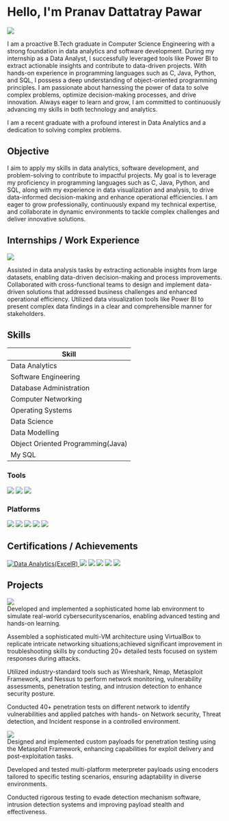# Hello, I'm Pranav Dattatray Pawar
<a href="https://www.linkedin.com/in/pranav71/"><img src="https://img.shields.io/badge/-LinkedIn-0072b1?&style=for-the-badge&logo=linkedin&logoColor=white" /></a>


I am a proactive B.Tech graduate in Computer Science Engineering with a strong foundation in data analytics and software development. During my internship as a Data Analyst, I successfully leveraged tools like Power BI to extract actionable insights and contribute to data-driven projects. With hands-on experience in programming languages such as C, Java, Python, and SQL, I possess a deep understanding of object-oriented programming principles. I am passionate about harnessing the power of data to solve complex problems, optimize decision-making processes, and drive innovation. Always eager to learn and grow, I am committed to continuously advancing my skills in both technology and analytics.


I am a recent graduate with a profound interest in Data Analytics and a dedication to solving complex problems.

## Objective

I aim to apply my skills in data analytics, software development, and problem-solving to contribute to impactful projects. My goal is to leverage my proficiency in programming languages such as C, Java, Python, and SQL, along with my experience in data visualization and analysis, to drive data-informed decision-making and enhance operational efficiencies. I am eager to grow professionally, continuously expand my technical expertise, and collaborate in dynamic environments to tackle complex challenges and deliver innovative solutions.

## Internships / Work Experience
<div>
    <img src="https://img.shields.io/badge/-ExcelR Solutions PVT LTD, Bangalore-, India 4D4D4D?&style=for-the-badge&logo=Netsparker&logoColor=white" />
</div>

Assisted in data analysis tasks by extracting actionable insights from large datasets, enabling data-driven decision-making and process improvements.
Collaborated with cross-functional teams to design and implement data-driven solutions that addressed business challenges and enhanced operational efficiency.
Utilized data visualization tools like Power BI to present complex data findings in a clear and comprehensible manner for stakeholders.

## Skills


| Skill                                         | 
|-----------------------------------------------|
| Data Analytics |
| Software Engineering |
| Database Administration | 
| Computer Networking | 
| Operating Systems |
| Data Science | 
| Data Modelling | 
| Object Oriented Programming(Java)|
| My SQL |


### Tools
<div>
    <img src="https://img.shields.io/badge/- VsCode-1679A7?&style=for-the-badge&logo= VsCode&logoColor=white" />
    <img src="https://img.shields.io/badge/-Google Collab-EF3B2D?&style=for-the-badge&logo=Nmap&logoColor=white" />
    <img src="https://img.shields.io/badge/-Github-777BB4?&style=for-the-badge&logo=Github&logoColor=white" />
</div>

### Platforms
<div>
     <img src="https://img.shields.io/badge/-PowerBi-EF3B2D?&style=for-the-badge&logo=Metasploit&logoColor=white" />
     <img src="https://img.shields.io/badge/-Microsoft Excel-00A4EF?&style=for-the-badge&logo=Nessus&logoColor=white" />
    <img src="https://img.shields.io/badge/-Ms Office-006400?&style=for-the-badge&logoColor=white" />
     <img src="https://img.shields.io/badge/-Jupyter Notebook-4B275F?&style=for-the-badge&logo=Burp_Suite&logoColor=white" />
    <img src="https://img.shields.io/badge/-My SQL-4D4D4D?&style=for-the-badge&logo=Netsparker&logoColor=white" />
</div>


## Certifications / Achievements

<div>
<a href="https://aspen.eccouncil.org/VerifyBadge?type=certification&a=m7kC/ALkng/twKdmgxCiuXPw/oldTSyeNT/yrE4zDsI=" target="_blank">
    <img src="https://img.shields.io/badge/- Data Analytics(ExcelR)-FF0000?&style=for-the-badge&logo=CEH&logoColor=white" alt="Data Analytics(ExcelR)">
</a>

<img src="https://img.shields.io/badge/-Data Modelling (Infosys)-007ACC?&style=for-the-badge&logo=CompTIA&logoColor=white" />
<img src="https://img.shields.io/badge/-Carrier Essentials (LinkedIn)-4D4D4D?&style=for-the-badge&logo=CompTIA&logoColor=white" />
<img src="https://img.shields.io/badge/-Cybersecurity Foundation (Google)-006400?&style=for-the-badge&logoColor=white" />
<img src="https://img.shields.io/badge/-SQL (HackerRank)-000080?&style=for-the-badge&logoColor=white" />
<img src="https://img.shields.io/badge/-Data Visualization (Accenture)-007ACC?&style=for-the-badge&logo=CompTIA&logoColor=white" />
</div>

## Projects

<div>
    <img src="https://img.shields.io/badge/-Red Team Simulation Penetration Lab:-4D4D4D?&style=for-the-badge&logo=Netsparker&logoColor=white" />
</div>
Developed and implemented a sophisticated home lab environment to simulate real-world cybersecurityscenarios, enabling advanced testing and hands-on learning.

Assembled a sophisticated multi-VM architecture using VirtualBox to replicate intricate networking situations;achieved significant improvement in troubleshooting skills by conducting 20+ detailed tests focused on system responses during attacks.

Utilized industry-standard tools such as Wireshark, Nmap, Metasploit Framework, and Nessus to perform network monitoring, vulnerability assessments, penetration testing, and intrusion detection to enhance security posture. 

Conducted 40+ penetration tests on different network to identify vulnerabilities and applied patches with hands- on Network security, Threat detection, and Incident response in a controlled environment. 

<div>
 <img src="https://img.shields.io/badge/-Metasploit Payload Development-4D4D4D?&style=for-the-badge&logo=Netsparker&logoColor=white" />
</div>
Designed and implemented custom payloads for penetration testing using the Metasploit Framework, enhancing capabilities for exploit delivery and post-exploitation tasks.

Developed and tested multi-platform meterpreter payloads using encoders tailored to specific testing scenarios, ensuring adaptability in diverse environments.

Conducted rigorous testing to evade detection mechanism software, intrusion detection systems and improving payload stealth and effectiveness.
